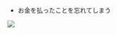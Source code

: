 * お金を払ったことを忘れてしまう


<img src="http://www.picamatic.com/show/2008/10/20/10/43/1217426_697x467.jpg"/>



